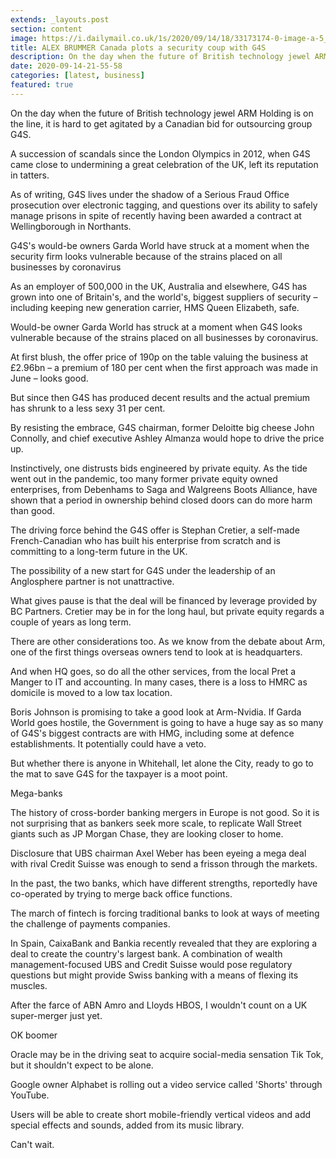 ```yaml
---
extends: _layouts.post
section: content
image: https://i.dailymail.co.uk/1s/2020/09/14/18/33173174-0-image-a-5_1600105009009.jpg 
title: ALEX BRUMMER Canada plots a security coup with G4S 
description: On the day when the future of British technology jewel ARM Holding is on the line, it is hard to get agitated by a Canadian bid for the scandal-prone outsourcing group G4S. 
date: 2020-09-14-21-55-58 
categories: [latest, business] 
featured: true 
--- 
```

On the day when the future of British technology jewel ARM Holding is on the line, it is hard to get agitated by a Canadian bid for outsourcing group G4S.

A succession of scandals since the London Olympics in 2012, when G4S came close to undermining a great celebration of the UK, left its reputation in tatters.

As of writing, G4S lives under the shadow of a Serious Fraud Office prosecution over electronic tagging, and questions over its ability to safely manage prisons in spite of recently having been awarded a contract at Wellingborough in Northants.

G4S's would-be owners Garda World have struck at a moment when the security firm looks vulnerable because of the strains placed on all businesses by coronavirus

As an employer of 500,000 in the UK, Australia and elsewhere, G4S has grown into one of Britain's, and the world's, biggest suppliers of security – including keeping new generation carrier, HMS Queen Elizabeth, safe.

Would-be owner Garda World has struck at a moment when G4S looks vulnerable because of the strains placed on all businesses by coronavirus.

At first blush, the offer price of 190p on the table valuing the business at £2.96bn – a premium of 180 per cent when the first approach was made in June – looks good.

But since then G4S has produced decent results and the actual premium has shrunk to a less sexy 31 per cent.

By resisting the embrace, G4S chairman, former Deloitte big cheese John Connolly, and chief executive Ashley Almanza would hope to drive the price up.

Instinctively, one distrusts bids engineered by private equity. As the tide went out in the pandemic, too many former private equity owned enterprises, from Debenhams to Saga and Walgreens Boots Alliance, have shown that a period in ownership behind closed doors can do more harm than good.

The driving force behind the G4S offer is Stephan Cretier, a self-made French-Canadian who has built his enterprise from scratch and is committing to a long-term future in the UK. 

The possibility of a new start for G4S under the leadership of an Anglosphere partner is not unattractive. 

What gives pause is that the deal will be financed by leverage provided by BC Partners. Cretier may be in for the long haul, but private equity regards a couple of years as long term.

There are other considerations too. As we know from the debate about Arm, one of the first things overseas owners tend to look at is headquarters. 

And when HQ goes, so do all the other services, from the local Pret a Manger to IT and accounting. In many cases, there is a loss to HMRC as domicile is moved to a low tax location.

Boris Johnson is promising to take a good look at Arm-Nvidia. If Garda World goes hostile, the Government is going to have a huge say as so many of G4S's biggest contracts are with HMG, including some at defence establishments. It potentially could have a veto.

But whether there is anyone in Whitehall, let alone the City, ready to go to the mat to save G4S for the taxpayer is a moot point.

Mega-banks

The history of cross-border banking mergers in Europe is not good. So it is not surprising that as bankers seek more scale, to replicate Wall Street giants such as JP Morgan Chase, they are looking closer to home. 

Disclosure that UBS chairman Axel Weber has been eyeing a mega deal with rival Credit Suisse was enough to send a frisson through the markets. 

In the past, the two banks, which have different strengths, reportedly have co-operated by trying to merge back office functions. 

The march of fintech is forcing traditional banks to look at ways of meeting the challenge of payments companies.

In Spain, CaixaBank and Bankia recently revealed that they are exploring a deal to create the country's largest bank. A combination of wealth management-focused UBS and Credit Suisse would pose regulatory questions but might provide Swiss banking with a means of flexing its muscles.

After the farce of ABN Amro and Lloyds HBOS, I wouldn't count on a UK super-merger just yet.

OK boomer

Oracle may be in the driving seat to acquire social-media sensation Tik Tok, but it shouldn't expect to be alone.

Google owner Alphabet is rolling out a video service called 'Shorts' through YouTube. 

Users will be able to create short mobile-friendly vertical videos and add special effects and sounds, added from its music library.

Can't wait.

